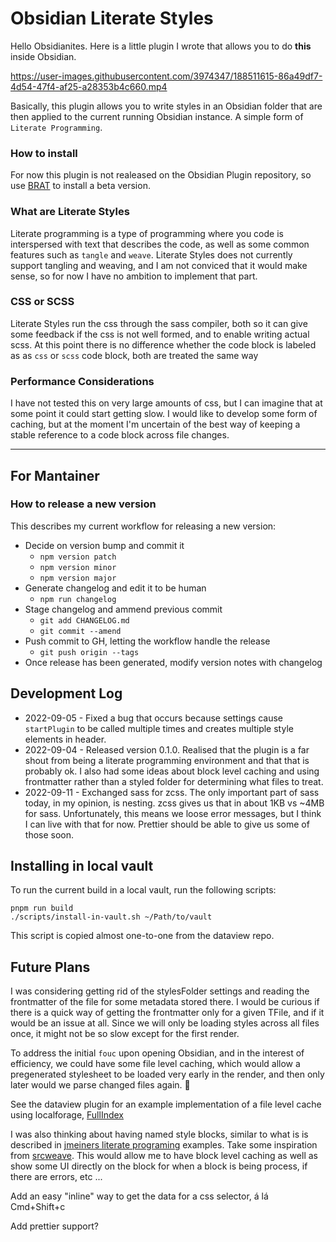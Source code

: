 # Obsidian Literate Styles

Hello Obsidianites. Here is a little plugin I wrote that allows you to do
**this** inside Obsidian.

https://user-images.githubusercontent.com/3974347/188511615-86a49df7-4d54-47f4-af25-a28353b4c660.mp4

Basically, this plugin allows you to write styles in an Obsidian folder that
are then applied to the current running Obsidian instance. A simple form of
`Literate Programming`.

### How to install

For now this plugin is not realeased on the Obsidian Plugin repository, so use
[BRAT][brat] to install a beta version.

### What are Literate Styles

Literate programming is a type of programming where you code is interspersed
with text that describes the code, as well as some common features such as
`tangle` and `weave`. Literate Styles does not currently support tangling and
weaving, and I am not conviced that it would make sense, so for now I have no
ambition to implement that part.

### CSS or SCSS

Literate Styles run the css through the sass compiler, both so it can give some
feedback if the css is not well formed, and to enable writing actual scss. At
this point there is no difference whether the code block is labeled as as `css`
or `scss` code block, both are treated the same way

### Performance Considerations

I have not tested this on very large amounts of css, but I can imagine that at
some point it could start getting slow. I would like to develop some form of
caching, but at the moment I'm uncertain of the best way of keeping a stable
reference to a code block across file changes.

---

## For Mantainer

### How to release a new version

This describes my current workflow for releasing a new version:

- Decide on version bump and commit it
  - `npm version patch`
  - `npm version minor`
  - `npm version major`
- Generate changelog and edit it to be human
  - `npm run changelog`
- Stage changelog and ammend previous commit
  - `git add CHANGELOG.md`
  - `git commit --amend`
- Push commit to GH, letting the workflow handle the release
  - `git push origin --tags`
- Once release has been generated, modify version notes with changelog

## Development Log

- 2022-09-05 - Fixed a bug that occurs because settings cause `startPlugin` to
  be called multiple times and creates multiple style elements in header.
- 2022-09-04 - Released version 0.1.0. Realised that the plugin is a far shout
  from being a literate programming environment and that that is probably ok. I
  also had some ideas about block level caching and using frontmatter rather
  than a styled folder for determining what files to treat.
- 2022-09-11 - Exchanged sass for zcss. The only important part of sass today,
  in my opinion, is nesting. zcss gives us that in about 1KB vs ~4MB for sass.
  Unfortunately, this means we loose error messages, but I think I can live with
  that for now. Prettier should be able to give us some of those soon.

## Installing in local vault

To run the current build in a local vault, run the following scripts:

```
pnpm run build
./scripts/install-in-vault.sh ~/Path/to/vault
```

This script is copied almost one-to-one from the dataview repo.

## Future Plans

I was considering getting rid of the stylesFolder settings and reading the
frontmatter of the file for some metadata stored there. I would be curious if
there is a quick way of getting the frontmatter only for a given TFile, and if
it would be an issue at all. Since we will only be loading styles across all
files once, it might not be so slow except for the first render.

To address the initial `fouc` upon opening Obsidian, and in the interest of
efficiency, we could have some file level caching, which would allow a
pregenerated stylesheet to be loaded very early in the render, and then only
later would we parse changed files again. :thinking:

See the dataview plugin for an example implementation of a file level cache
using localforage, [FullIndex][fullindex]

I was also thinking about having named style blocks, similar to what is is
described in [jmeiners literate programing][jmeiner] examples. Take some inspiration
from [srcweave][srcweave]. This would allow me to have block level caching as well as
show some UI directly on the block for when a block is being process, if there
are errors, etc ...

Add an easy "inline" way to get the data for a css selector, á lá Cmd+Shift+c

Add prettier support?

[brat]: https://obsidian.md/plugins?id=obsidian42-brat
[fullindex]: https://github.com/blacksmithgu/obsidian-dataview/blob/master/src/data-index/index.ts
[jmeiner]: https://www.jmeiners.com/literate-programming
[srcweave]: https://github.com/justinmeiners/srcweave
